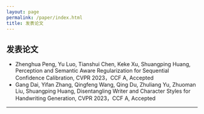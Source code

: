 ```yaml
---
layout: page
permalink: /paper/index.html
title: 发表论文
---
```


## 发表论文

- Zhenghua Peng, Yu Luo, Tianshui Chen, Keke Xu, Shuangping Huang, Perception and Semantic Aware Regularization for Sequential Confidence Calibration, CVPR 2023，CCF A, Accepted
- Gang Dai, Yifan Zhang, Qingfeng Wang, Qing Du, Zhuliang Yu, Zhuoman Liu, Shuangping Huang, Disentangling Writer and Character Styles for Handwriting Generation, CVPR 2023，CCF A, Accepted

---
